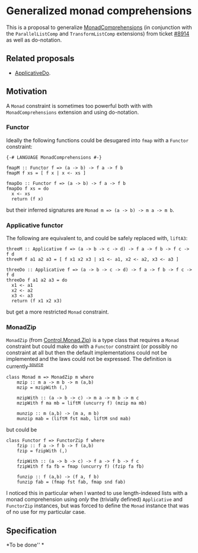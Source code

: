 # Generalized monad comprehensions



This is a proposal to generalize [MonadComprehensions](monad-comprehensions) (in conjunction with the `ParallelListComp` and `TransformListComp` extensions) from ticket [\#8914](https://gitlab.staging.haskell.org/ghc/ghc/issues/8914) as well as do-notation.


## Related proposals


- [ApplicativeDo](applicative-do).

## Motivation



A `Monad` constraint is sometimes too powerful both with with `MonadComprehensions` extension and using do-notation. 


### Functor



Ideally the following functions could be desugared into `fmap` with a `Functor` constraint:


```wiki
{-# LANGUAGE MonadComprehensions #-}

fmapM :: Functor f => (a -> b) -> f a -> f b
fmapM f xs = [ f x | x <- xs ]

fmapDo :: Functor f => (a -> b) -> f a -> f b
fmapDo f xs = do
  x <- xs
  return (f x)
```


but their inferred signatures are `Monad m => (a -> b) -> m a -> m b`.


### Applicative functor



The following are equivalent to, and could be safely replaced with, `liftA3`:


```wiki
threeM :: Applicative f => (a -> b -> c -> d) -> f a -> f b -> f c -> f d
threeM f a1 a2 a3 = [ f x1 x2 x3 | x1 <- a1, x2 <- a2, x3 <- a3 ]

threeDo :: Applicative f => (a -> b -> c -> d) -> f a -> f b -> f c -> f d
threeDo f a1 a2 a3 = do
  x1 <- a1
  x2 <- a2
  x3 <- a3
  return (f x1 x2 x3)
```


but get a more restricted `Monad` constraint.


### MonadZip



`MonadZip` (from [
Control.Monad.Zip](http://hackage.haskell.org/package/base-4.4.0.0/docs/Control-Monad-Zip.html)) is a type class that requires a `Monad` constraint but could make do with a `Functor` constraint (or possibly no constraint at all but then the default implementations could not be implemented and the laws could not be expressed. The definition is currently<sup>[
source](http://hackage.haskell.org/package/base-4.4.0.0/docs/src/Control-Monad-Zip.html)</sup>


```wiki
class Monad m => MonadZip m where
    mzip :: m a -> m b -> m (a,b)
    mzip = mzipWith (,)

    mzipWith :: (a -> b -> c) -> m a -> m b -> m c
    mzipWith f ma mb = liftM (uncurry f) (mzip ma mb)

    munzip :: m (a,b) -> (m a, m b)
    munzip mab = (liftM fst mab, liftM snd mab)
```


but could be


```wiki
class Functor f => FunctorZip f where
    fzip :: f a -> f b -> f (a,b)
    fzip = fzipWith (,)

    fzipWith :: (a -> b -> c) -> f a -> f b -> f c
    fzipWith f fa fb = fmap (uncurry f) (fzip fa fb)

    funzip :: f (a,b) -> (f a, f b)
    funzip fab = (fmap fst fab, fmap snd fab)
```


I noticed this in particular when I wanted to use length-indexed lists with a monad comprehension using *only* the (trivially defined) `Applicative` and `FunctorZip` instances, but was forced to define the `Monad` instance that was of no use for my particular case.


## Specification



*To be done''
*


